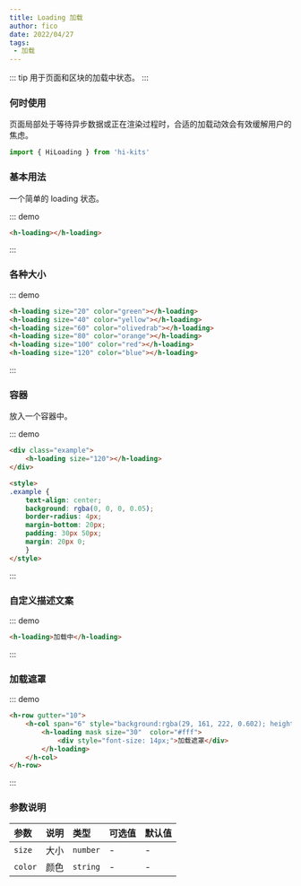 ```yaml
---
title: Loading 加载
author: fico
date: 2022/04/27
tags:
 - 加载
---
```

::: tip
用于页面和区块的加载中状态。
:::
### 何时使用
页面局部处于等待异步数据或正在渲染过程时，合适的加载动效会有效缓解用户的焦虑。
```ts
import { HiLoading } from 'hi-kits'
```
### 基本用法

一个简单的 loading 状态。

::: demo
```html
<h-loading></h-loading>

```
:::

### 各种大小

::: demo
```html
<h-loading size="20" color="green"></h-loading>
<h-loading size="40" color="yellow"></h-loading>
<h-loading size="60" color="olivedrab"></h-loading>
<h-loading size="80" color="orange"></h-loading> 
<h-loading size="100" color="red"></h-loading> 
<h-loading size="120" color="blue"></h-loading> 

```
:::

### 容器

放入一个容器中。

::: demo
```html
<div class="example">
    <h-loading size="120"></h-loading> 
</div>

<style>
.example {
    text-align: center;
    background: rgba(0, 0, 0, 0.05);
    border-radius: 4px;
    margin-bottom: 20px;
    padding: 30px 50px;
    margin: 20px 0;
    }
</style>

```
:::

### 自定义描述文案

::: demo
```html
<h-loading>加载中</h-loading>

```
:::
### 加载遮罩

::: demo
```html
<h-row gutter="10">
    <h-col span="6" style="background:rgba(29, 161, 222, 0.602); height: 100px;">
        <h-loading mask size="30"  color="#fff">
            <div style="font-size: 14px;">加载遮罩</div>
        </h-loading>
    </h-col>
</h-row>

```
:::
### 参数说明

|参数|说明|类型|可选值|默认值
|:--|:--|:--|:-----|:---
|`size`|大小|`number` |-|-
|`color`|颜色|`string` |-|-